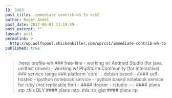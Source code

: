 ```yaml
---
ID: 3063
post_title: .immediate contrib-wh to rcs2
author: Roger Andel
post_date: 2017-06-01 11:19:49
post_excerpt: ""
layout: post
permalink: >
  http://wp.wolfspool.chickenkiller.com/wprcs1/immediate-contrib-wh-to-rcs2/
published: true
---
```

<blockquote>.here: profile-wh ### free-line - working w/ Android Studio (for java, unittest driven) - working w/ PhpStorm Community (for interactive) ### service range ### platform 'core' .. debian based - #### self-hosted - ipython notebook service - ipython based notebook service for ruby (not replicable ftm) - #### docker - rstudio --- #### plans stp .this DLY #### plans mtp .this :to_gist #### plans ltp</blockquote>